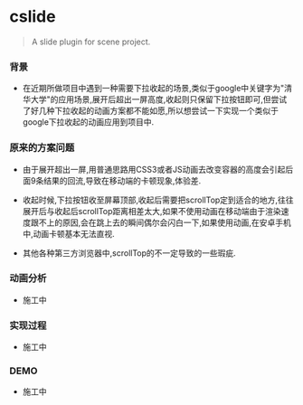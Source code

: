 # cslide

>A slide plugin for scene project.

### 背景
- 在近期所做项目中遇到一种需要下拉收起的场景,类似于google中关键字为"清华大学"的应用场景,展开后超出一屏高度,收起则只保留下拉按钮即可,但尝试了好几种下拉收起的动画方案都不能如愿,所以想尝试一下实现一个类似于google下拉收起的动画应用到项目中.

### 原来的方案问题

- 由于展开超出一屏,用普通思路用CSS3或者JS动画去改变容器的高度会引起后面9条结果的回流,导致在移动端的卡顿现象,体验差.

- 收起时候,下拉按钮收至屏幕顶部,收起后需要把scrollTop定到适合的地方,往往展开后与收起后scrollTop距离相差太大,如果不使用动画在移动端由于渲染速度跟不上的原因,会在跳上去的瞬间偶尔会闪白一下,如果使用动画,在安卓手机中,动画卡顿基本无法直视.

- 其他各种第三方浏览器中,scrollTop的不一定导致的一些瑕疵.

### 动画分析

- 施工中

### 实现过程

- 施工中

### DEMO

- 施工中
